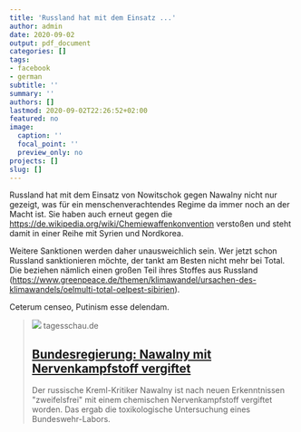 ```yaml
---
title: 'Russland hat mit dem Einsatz ...'
author: admin
date: 2020-09-02
output: pdf_document
categories: []
tags:
- facebook
- german
subtitle: ''
summary: ''
authors: []
lastmod: 2020-09-02T22:26:52+02:00
featured: no
image:
  caption: ''
  focal_point: ''
  preview_only: no
projects: []
slug: []
---
```

Russland hat mit dem Einsatz von Nowitschok gegen Nawalny nicht nur gezeigt, was für ein menschenverachtendes Regime da immer noch an der Macht ist. Sie haben auch erneut gegen die https://de.wikipedia.org/wiki/Chemiewaffenkonvention verstoßen und steht damit in einer Reihe mit Syrien und Nordkorea. 

Weitere Sanktionen werden daher unausweichlich sein. Wer jetzt schon Russland sanktionieren möchte, der tankt am Besten nicht mehr bei Total. Die beziehen nämlich einen großen Teil ihres Stoffes aus Russland (https://www.greenpeace.de/themen/klimawandel/ursachen-des-klimawandels/oelmulti-total-oelpest-sibirien).

Ceterum censeo, Putinism esse delendam.
> [![](https://www.tagesschau.de/multimedia/bilder/nawalny-301~_v-original.jpg)](https://www.tagesschau.de/inland/nawalny-nervengift-101.html)
> tagesschau.de
> ## [Bundesregierung: Nawalny mit Nervenkampfstoff vergiftet](https://www.tagesschau.de/inland/nawalny-nervengift-101.html)
>
>Der russische Kreml-Kritiker Nawalny ist nach neuen Erkenntnissen "zweifelsfrei" mit einem chemischen Nervenkampfstoff vergiftet worden. Das ergab die toxikologische Untersuchung eines Bundeswehr-Labors.

